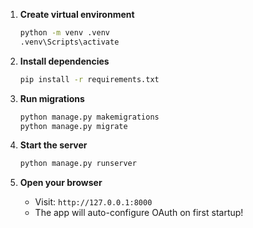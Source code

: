1. **Create virtual environment**
   ```bash
   python -m venv .venv
   .venv\Scripts\activate  
   ```

2. **Install dependencies**
   ```bash
   pip install -r requirements.txt
   ```

3. **Run migrations**
   ```bash
   python manage.py makemigrations
   python manage.py migrate
   ```

4. **Start the server**
   ```bash
   python manage.py runserver
   ```

6. **Open your browser**
   - Visit: `http://127.0.0.1:8000`
   - The app will auto-configure OAuth on first startup!

